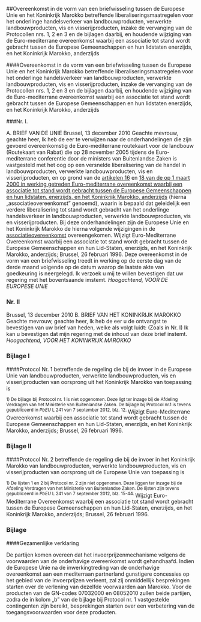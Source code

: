 <meta http-equiv='Content-Type' content='text/html; charset=utf-8' />

##Overeenkomst in de vorm van een briefwisseling tussen de Europese Unie en het Koninkrijk Marokko betreffende liberaliseringsmaatregelen voor het onderlinge handelsverkeer van landbouwproducten, verwerkte landbouwproducten, vis en visserijproducten, inzake de vervanging van de Protocollen nrs. 1, 2 en 3 en de bijlagen daarbij, en houdende wijziging van de Euro-mediterrane overeenkomst waarbij een associatie tot stand wordt gebracht tussen de Europese Gemeenschappen en hun lidstaten enerzijds, en het Koninkrijk Marokko, anderzijds

####Overeenkomst in de vorm van een briefwisseling tussen de Europese Unie en het Koninkrijk Marokko betreffende liberaliseringsmaatregelen voor het onderlinge handelsverkeer van landbouwproducten, verwerkte landbouwproducten, vis en visserijproducten, inzake de vervanging van de Protocollen nrs. 1, 2 en 3 en de bijlagen daarbij, en houdende wijziging van de Euro-mediterrane overeenkomst waarbij een associatie tot stand wordt gebracht tussen de Europese Gemeenschappen en hun lidstaten enerzijds, en het Koninkrijk Marokko, anderzijds

###Nr. I.

A. BRIEF VAN DE UNIE Brussel, 13 december 2010 Geachte mevrouw, geachte heer, Ik heb de eer te verwijzen naar de onderhandelingen die zijn gevoerd overeenkomstig de Euro-mediterrane routekaart voor de landbouw (Routekaart van Rabat) die op 28 november 2005 tijdens de Euro-mediterrane conferentie door de ministers van Buitenlandse Zaken is vastgesteld met het oog op een versnelde liberalisering van de handel in landbouwproducten, verwerkte landbouwproducten, vis en visserijproducten, en op grond van de [artikelen 16](../../verdrag/euro-mediterrane/overeenkomst/waarbij/een/associatie/tot/stand/wordt/etc/BWBV0001337/README.md) en [18 van de op 1 maart 2000 in werking getreden Euro-mediterrane overeenkomst waarbij een associatie tot stand wordt gebracht tussen de Europese Gemeenschappen en hun lidstaten, enerzijds, en het Koninkrijk Marokko, anderzijds](../../verdrag/euro-mediterrane/overeenkomst/waarbij/een/associatie/tot/stand/wordt/etc/BWBV0001337/README.md) (hierna „associatieovereenkomst” genoemd), waarin is bepaald dat geleidelijk een verdere liberalisering tot stand wordt gebracht van het onderlinge handelsverkeer in landbouwproducten, verwerkte landbouwproducten, vis en visserijproducten. Bij deze onderhandelingen zijn de Europese Unie en het Koninkrijk Marokko de hierna volgende wijzigingen in de [associatieovereenkomst](../../verdrag/euro-mediterrane/overeenkomst/waarbij/een/associatie/tot/stand/wordt/etc/BWBV0001337/README.md) overeengekomen.  Wijzigt Euro-Mediterrane Overeenkomst waarbij een associatie tot stand wordt gebracht tussen de Europese Gemeenschappen en hun Lid-Staten, enerzijds, en het Koninkrijk Marokko, anderzijds; Brussel, 26 februari 1996.  Deze overeenkomst in de vorm van een briefwisseling treedt in werking op de eerste dag van de derde maand volgende op de datum waarop de laatste akte van goedkeuring is neergelegd. Ik verzoek u mij te willen bevestigen dat uw regering met het boventsaande imstemt.  *Hoogachtend,*   *VOOR DE EUROPESE UNIE*    

### Nr.  II  

Brussel, 13 december 2010 B. BRIEF VAN HET KONINKRIJK MAROKKO Geachte mevrouw, geachte heer, Ik heb de eer u de ontvangst te bevestigen van uw brief van heden, welke als volgt luidt:  (Zoals in Nr. I)  Ik kan u bevestigen dat mijn regering met de inhoud van deze brief instemt.  *Hoogachtend,*   *VOOR HET KONINKRIJK*   *MAROKKO*    

### Bijlage  I  

####Protocol Nr. 1 betreffende de regeling die bij de invoer in de Europese Unie van landbouwproducten, verwerkte landbouwproducten, vis en visserijproducten van oorsprong uit het Koninkrijk Marokko van toepassing is

<sup> 1)  De bijlage bij Protocol nr. 1 is niet opgenomen. Deze ligt ter inzage bij de Afdeling Verdragen van het Ministerie van Buitenlandse Zaken. De bijlage bij Protocol nr.1 is tevens gepubliceerd in *PbEU* L 241 van 7 september 2012, blz. 12.  </sup>    Wijzigt Euro-Mediterrane Overeenkomst waarbij een associatie tot stand wordt gebracht tussen de Europese Gemeenschappen en hun Lid-Staten, enerzijds, en het Koninkrijk Marokko, anderzijds; Brussel, 26 februari 1996.    

### Bijlage  II  

####Protocol Nr. 2 betreffende de regeling die bij de invoer in het Koninkrijk Marokko van landbouwproducten, verwerkte landbouwproducten, vis en visserijproducten van oorsprong uit de Europese Unie van toepassing is

<sup> 1)  De lijsten 1 en 2 bij Protocol nr. 2 zijn niet opgenomen. Deze liggen ter inzage bij de Afdeling Verdragen van het Ministerie van Buitenlandse Zaken. De lijsten zijn tevens gepubliceerd in *PbEU* L 241 van 7 september 2012, blz. 15-44.  </sup>    Wijzigt Euro-Mediterrane Overeenkomst waarbij een associatie tot stand wordt gebracht tussen de Europese Gemeenschappen en hun Lid-Staten, enerzijds, en het Koninkrijk Marokko, anderzijds; Brussel, 26 februari 1996.    

### Bijlage  

####Gezamenlijke verklaring

De partijen komen overeen dat het invoerprijzenmechanisme volgens de voorwaarden van de onderhavige overeenkomst wordt gehandhaafd. Indien de Europese Unie na de inwerkingtreding van de onderhavige overeenkomst aan een mediterraan partnerland gunstigere concessies op het gebied van de invoerprijzen verleent, zal zij onmiddellijk besprekingen starten over de verlening van dezelfde voorwaarden aan Marokko. Voor de producten van de GN-codes 07032000 en 08052010 zullen beide partijen, zodra de in kolom „b” van de bijlage bij Protocol nr. 1 vastgestelde contingenten zijn bereikt, besprekingen starten over een verbetering van de toegangsvoorwaarden voor deze producten.   
